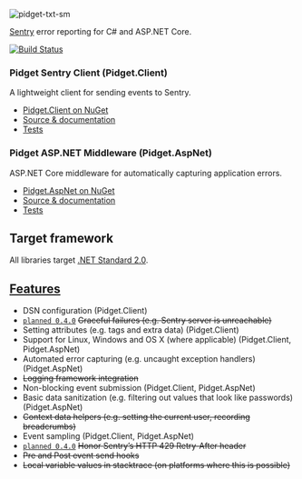 ![pidget-txt-sm](https://user-images.githubusercontent.com/8259221/32839163-cbc898c0-ca13-11e7-8624-b8e1dffa31eb.png)

[Sentry](https://sentry.io) error reporting for C# and ASP.NET Core.

[![Build Status](https://travis-ci.org/mausworks/pidget.svg?branch=master)](https://travis-ci.org/mausworks/pidget)

### Pidget Sentry Client (Pidget.Client)

A lightweight client for sending events to Sentry.

- [Pidget.Client on NuGet](https://www.nuget.org/packages/Pidget.Client) 
- [Source & documentation](https://github.com/mausworks/pidget/tree/master/src/Pidget.Client)
- [Tests](https://github.com/mausworks/pidget/tree/master/test/Pidget.Client.Test)

### Pidget ASP.NET Middleware (Pidget.AspNet)

ASP.NET Core middleware for automatically capturing application errors.

- [Pidget.AspNet on NuGet](https://www.nuget.org/packages/Pidget.AspNet) 
- [Source & documentation](https://github.com/mausworks/pidget/tree/master/src/Pidget.AspNet)
- [Tests](https://github.com/mausworks/pidget/tree/master/test/Pidget.AspNet.Test)

## Target framework 

All libraries target [.NET Standard 2.0](https://docs.microsoft.com/en-us/dotnet/standard/net-standard#net-implementation-support).

## [Features](https://docs.sentry.io/clientdev/overview/#writing-an-sdk)

- DSN configuration (Pidget.Client)
- [`planned 0.4.0`](https://github.com/mausworks/pidget/issues/12) ~~Graceful failures (e.g. Sentry server is unreachable)~~
- Setting attributes (e.g. tags and extra data) (Pidget.Client)
- Support for Linux, Windows and OS X (where applicable) (Pidget.Client, Pidget.AspNet)
- Automated error capturing (e.g. uncaught exception handlers) (Pidget.AspNet)
- ~~Logging framework integration~~
- Non-blocking event submission (Pidget.Client, Pidget.AspNet)
- Basic data sanitization (e.g. filtering out values that look like passwords) (Pidget.AspNet)
- ~~Context data helpers (e.g. setting the current user, recording breadcrumbs)~~
- Event sampling (Pidget.Client, Pidget.AspNet)
- [`planned 0.4.0`](https://github.com/mausworks/pidget/issues/13) ~~Honor Sentry’s HTTP 429 Retry-After header~~
- ~~Pre and Post event send hooks~~
- ~~Local variable values in stacktrace (on platforms where this is possible)~~
